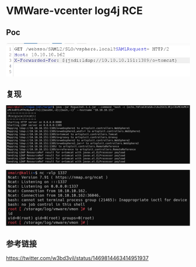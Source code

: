 # VMWare-vcenter log4j RCE

## Poc

![](1.png)

## 复现

![](2.png)

![](3.png)

## 参考链接

https://twitter.com/w3bd3vil/status/1469814463414951937